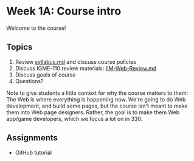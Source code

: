 # Week 1A: Course intro
Welcome to the course!
## Topics
1. Review [syllabus.md](../syllabus.md) and discuss course policies
1. Discuss IGME-110 review materials: [IIM-Web-Review.md](../IIM-Web-Review.md)
1. Discuss goals of course
1. Questions?


Note to give students a little context for why the course matters to them: The Web is where everything is happening now. We're going to do Web development, and build some pages, but the course isn't meant to make them into Web page designers. Rather, the goal is to make them Web app/game developers, which we focus a lot on in 330.

## Assignments
- GitHub tutorial 
